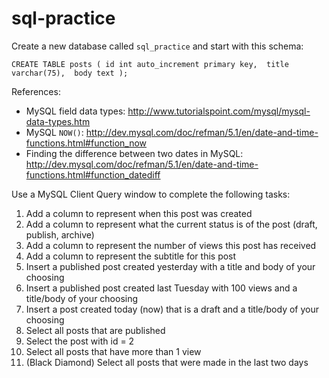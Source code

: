     
sql-practice
============

Create a new database called `sql_practice` and start with this schema:

`CREATE TABLE posts (
     id int auto_increment primary key, 
     title varchar(75), 
     body text
);`
    

References:
* MySQL field data types: http://www.tutorialspoint.com/mysql/mysql-data-types.htm
* MySQL `NOW()`: http://dev.mysql.com/doc/refman/5.1/en/date-and-time-functions.html#function_now
* Finding the difference between two dates in MySQL: http://dev.mysql.com/doc/refman/5.1/en/date-and-time-functions.html#function_datediff

Use a MySQL Client Query window to complete the following tasks:

1. Add a column to represent when this post was created
2. Add a column to represent what the current status is of the post (draft, publish, archive)
3. Add a column to represent the number of views this post has received
4. Add a column to represent the subtitle for this post
5. Insert a published post created yesterday with a title and body of your choosing
6. Insert a published post created last Tuesday with 100 views and a title/body of your choosing
7. Insert a post created today (now) that is a draft and a title/body of your choosing
8. Select all posts that are published
9. Select the post with id = 2
10. Select all posts that have more than 1 view
11. (Black Diamond) Select all posts that were made in the last two days
